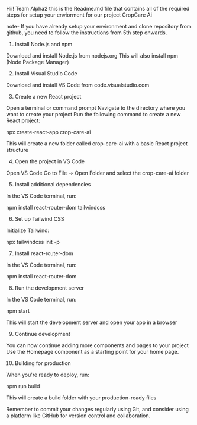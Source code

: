 Hii! Team Alpha2 this is the Readme.md file that contains all of the required steps for setup your enviorment for our project CropCare Ai

note- If you have already setup your environment and clone repository from github, you need to follow the instructions from 5th step onwards.

1. Install Node.js and npm

Download and install Node.js from nodejs.org
This will also install npm (Node Package Manager)

2. Install Visual Studio Code

Download and install VS Code from code.visualstudio.com

3. Create a new React project

Open a terminal or command prompt
Navigate to the directory where you want to create your project
Run the following command to create a new React project:

npx create-react-app crop-care-ai 

This will create a new folder called crop-care-ai with a basic React project structure

4. Open the project in VS Code

Open VS Code
Go to File -> Open Folder and select the crop-care-ai folder

5. Install additional dependencies

In the VS Code terminal, run:

npm install react-router-dom tailwindcss 

6. Set up Tailwind CSS

Initialize Tailwind:

npx tailwindcss init -p 

7. Install react-router-dom

In the VS Code terminal, run:

npm install react-router-dom 

8. Run the development server

In the VS Code terminal, run:

npm start

This will start the development server and open your app in a browser

9. Continue development

You can now continue adding more components and pages to your project
Use the Homepage component as a starting point for your home page.

10. Building for production

When you're ready to deploy, run:

npm run build 

This will create a build folder with your production-ready files

Remember to commit your changes regularly using Git, and consider using a platform like GitHub for version control and collaboration.
